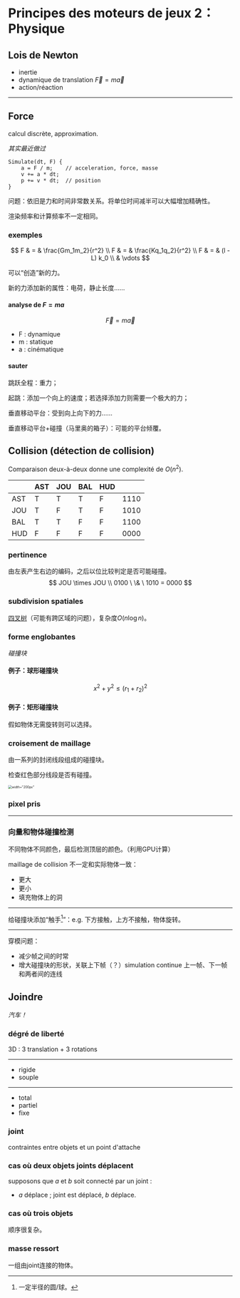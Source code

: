 # Principes des moteurs de jeux 2： Physique

## Lois de Newton

- inertie
- dynamique de translation $\vec F = m \vec a$
- action/réaction

----

## Force

calcul discrète, approximation.

*其实最近做过*

```pseudocode
Simulate(dt, F) {
	a = F / m;    // acceleration, force, masse
	v += a * dt;
	p += v * dt;  // position
}
```

问题：依旧是力和时间非常数关系。将单位时间减半可以大幅增加精确性。

渲染频率和计算频率不一定相同。

### exemples

$$
F & = & \frac{Gm_1m_2}{r^2} \\
F & = & \frac{Kq_1q_2}{r^2} \\
F & = & (l - L) k_0 \\
& \vdots
$$

可以“创造”新的力。

新的力添加新的属性：电荷，静止长度……

#### analyse de $F = ma$

$$
\vec F = m \vec a
$$

- F : dynamique
- m : statique
- a : cinématique

#### sauter

跳跃全程：重力；

起跳：添加一个向上的速度；若选择添加力则需要一个极大的力；

垂直移动平台：受到向上向下的力……

垂直移动平台+碰撞（马里奥的箱子）：可能的平台倾覆。

## Collision (détection de collision)

Comparaison deux-à-deux donne une complexité de $O(n^2)$.

|      | AST  | JOU  | BAL  | HUD  |      |
| ---- | ---- | ---- | ---- | ---- | ---- |
| AST  | T    | T    | T    | F    | 1110 |
| JOU  | T    | F    | T    | F    | 1010 |
| BAL  | T    | T    | F    | F    | 1100 |
| HUD  | F    | F    | F    | F    | 0000 |

### pertinence

由左表产生右边的编码，之后以位比较判定是否可能碰撞。
$$
JOU \times JOU \\
0100 \ \& \ 1010 = 0000
$$

### subdivision spatiales

[四叉树](https://zh.wikipedia.org/wiki/%E5%9B%9B%E5%8F%89%E6%A0%91)（可能有跨区域的问题），复杂度$O(n \log{n})$。

### forme englobantes

*碰撞块*

#### 例子：球形碰撞块

$$
x^2 + y^2 \leq (r_1 + r_2)^2
$$

#### 例子：矩形碰撞块

假如物体无需旋转则可以选择。

### croisement de maillage

由一系列的封闭线段组成的碰撞块。

检查红色部分线段是否有碰撞。

<img src="/home/wluo/Documents/CS-ca/notes/note-img3.svg" alt="width=&quot;200px&quot;" style="zoom:50%;" />

### pixel pris

----

### 向量和物体碰撞检测

不同物体不同颜色，最后检测顶层的颜色。（利用GPU计算）

maillage de collision 不一定和实际物体一致：

- 更大
- 更小
- 填充物体上的洞

----

给碰撞块添加“触手[^1]”：e.g. 下方接触，上方不接触，物体旋转。

[^1]: 一定半径的圆/球。

----

穿模问题：

- 减少帧之间的时常
- 增大碰撞块的形状，关联上下帧（？）simulation continue
  上一帧、下一帧和两者间的连线

## Joindre

*汽车！*

### dégré de liberté

3D : 3 translation + 3 rotations

----

- rigide
- souple

----

- total
- partiel
- fixe

### joint

contraintes entre objets et un point d'attache

### cas où deux objets joints déplacent

supposons que $a$ et $b$ soit connecté par un joint :

- $a$ déplace ; joint est déplacé, $b$ déplace.

### cas où trois objets

顺序很复杂。

### masse ressort

一组由joint连接的物体。

